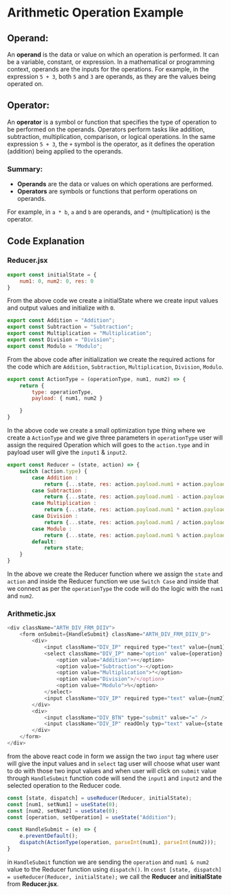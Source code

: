 # Arithmetic Operation Example

## Operand:

An **operand** is the data or value on which an operation is performed. It can be a variable, constant, or expression. In a mathematical or programming context, operands are the inputs for the operations. For example, in the expression `5 + 3`, both `5` and `3` are operands, as they are the values being operated on.

## Operator:

An **operator** is a symbol or function that specifies the type of operation to be performed on the operands. Operators perform tasks like addition, subtraction, multiplication, comparison, or logical operations. In the same expression `5 + 3`, the `+` symbol is the operator, as it defines the operation (addition) being applied to the operands.

### Summary:

- **Operands** are the data or values on which operations are performed.
- **Operators** are symbols or functions that perform operations on operands.

For example, in `a * b`, `a` and `b` are operands, and `*` (multiplication) is the operator.

## Code Explanation

### Reducer.jsx

```JAVASCRIPT
export const initialState = {
    num1: 0, num2: 0, res: 0
}
```
From the above code we create a initialState where we create input values and output values and initialize with `0`.

```JAVASCRIPT
export const Addition = "Addition";
export const Subtraction = "Subtraction";
export const Multiplication = "Multiplication";
export const Division = "Division";
export const Modulo = "Modulo";
```

From the above code after initialization we create the required actions for the code which are `Addition`, `Subtraction`, `Multiplication`, `Division`, `Modulo`.

```JAVASCRIPT
export const ActionType = (operationType, num1, num2) => {
    return {
        type: operationType,
        payload: { num1, num2 }

    }
}
```

In the above code we create a small optimization type thing where we create a `ActionType` and we give three parameters in `operationType` user will assign the required Operation which will goes to the `action.type` and in payload user will give the `input1` & `input2`.

```JAVASCRIPT
export const Reducer = (state, action) => {
    switch (action.type) {
        case Addition : 
            return {...state, res: action.payload.num1 + action.payload.num2 };
        case Subtraction : 
            return {...state, res: action.payload.num1 - action.payload.num2 };
        case Multiplication : 
            return {...state, res: action.payload.num1 * action.payload.num2 };
        case Division : 
            return {...state, res: action.payload.num1 / action.payload.num2 };
        case Modulo : 
            return {...state, res: action.payload.num1 % action.payload.num2 };
        default:
            return state;
    }
}
```

In the above we create the Reducer function where we assign the `state` and `action` and inside the Reducer function we use `Switch Case` and inside that we connect as per the `operationType` the code will do the logic with the `num1` and `num2`.

### Arithmetic.jsx

```JAVASCRIPT
<div className="ARTH_DIV_FRM_DIIV">
    <form onSubmit={HandleSubmit} className="ARTH_DIV_FRM_DIIV_D">
        <div>
            <input className="DIV_IP" required type="text" value={num1} onChange={e => setNum1(e.target.value)} />
            <select className="DIV_IP" name="option" value={operation} onChange={e => setOperation(e.target.value)}>
                <option value="Addition">+</option>
                <option value="Subtraction">-</option>
                <option value="Multiplication">*</option>
                <option value="Division">/</option>
                <option value="Modulo">%</option>
            </select>
            <input className="DIV_IP" required type="text" value={num2} onChange={e => setNum2(e.target.value)} />
        </div>
        <div>
            <input className="DIV_BTN" type="submit" value="=" />
            <input className="DIV_IP" readOnly typ="text" value={state.res} />
        </div>
    </form>
</div>
```

from the above react code in form we assign the two `input` tag where user will give the input values and in `select` tag user will choose what user want to do with those two input values and when user will click on `submit` value through `HandleSubmit` function code will send the `input1` and `input2` and the selected operation to the Reducer code.

```JAVASCRIPT
const [state, dispatch] = useReducer(Reducer, initialState);
const [num1, setNum1] = useState(0);
const [num2, setNum2] = useState(0);
const [operation, setOperation] = useState("Addition");

const HandleSubmit = (e) => {
    e.preventDefault();
    dispatch(ActionType(operation, parseInt(num1), parseInt(num2)));
}
```
in `HandleSubmit` function we are sending the `operation` and `num1 & num2` value to the Reducer function using `dispatch()`. In `const [state, dispatch] = useReducer(Reducer, initialState);` we call the **Reducer** and **initialState** from **Reducer.jsx**.